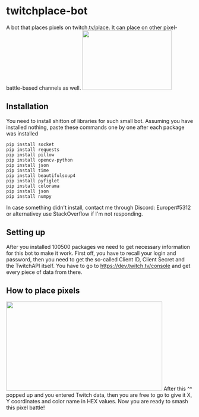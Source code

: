 # twitchplace-bot
A bot that places pixels on twitch.tv/place. It can place on other pixel-battle-based channels as well.
<img src="https://cdn1.dotesports.com/wp-content/uploads/2020/07/22083016/twitchlogo.jpg" height="160" width="240" />

## Installation 
You need to install shitton of libraries for such small bot.
Assuming you have installed nothing, paste these commands one by one after each package was installed
```
pip install socket
pip install requests
pip install pillow
pip install opencv-python
pip install json
pip install time
pip install beautifulsoup4
pip install pyfiglet
pip install colorama
pip install json
pip install numpy
```
In case something didn't install, contact me through Discord: Europer#5312 or
alternativey use StackOverflow if I'm not responding.

## Setting up
After you installed 100500 packages we need to get necessary information
for this bot to make it work. First off, you have to recall your login and password, then
you need to get the so-called Client ID, Client Secret and the TwitchAPI itself.
You have to go to https://dev.twitch.tv/console and get every piece of data from there.

## How to place pixels
<img src="https://i.imgur.com/sozno1l.jpg" height="240" width="420"/>
After this ^^ popped up and you entered Twitch data, then you are free to go to give it X, Y coordinates
and color name in HEX values. Now you are ready to smash this pixel battle!
